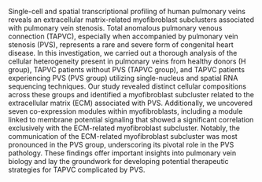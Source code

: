 Single-cell and spatial transcriptional profiling of human pulmonary veins reveals an extracellular matrix-related myofibroblast subclusters associated with pulmonary vein stenosis.
Total anomalous pulmonary venous connection (TAPVC), especially when accompanied by pulmonary vein stenosis (PVS), represents a rare and severe form of congenital heart disease. In this investigation, we carried out a thorough analysis of the cellular heterogeneity present in pulmonary veins from healthy donors (H group), TAPVC patients without PVS (TAPVC group), and TAPVC patients experiencing PVS (PVS group) utilizing single-nucleus and spatial RNA sequencing techniques. Our study revealed distinct cellular compositions across these groups and identified a myofibroblast subcluster related to the extracellular matrix (ECM) associated with PVS. Additionally, we uncovered seven co-expression modules within myofibroblasts, including a module linked to membrane potential signaling that showed a significant correlation exclusively with the ECM-related myofibroblast subcluster. Notably, the communication of the ECM-related myofibroblast subcluster was most pronounced in the PVS group, underscoring its pivotal role in the PVS pathology. These findings offer important insights into pulmonary vein biology and lay the groundwork for developing potential therapeutic strategies for TAPVC complicated by PVS.
